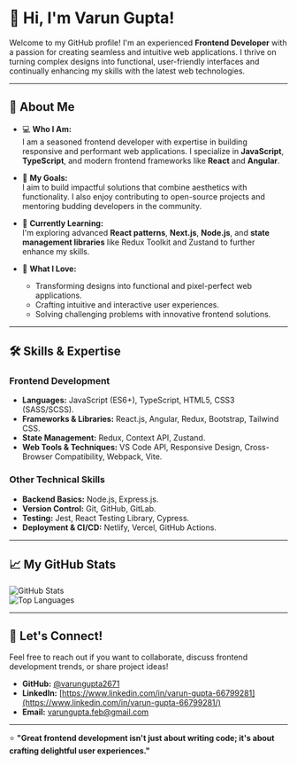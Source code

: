 # 👋 Hi, I'm Varun Gupta!  

Welcome to my GitHub profile! I'm an experienced **Frontend Developer** with a passion for creating seamless and intuitive web applications. I thrive on turning complex designs into functional, user-friendly interfaces and continually enhancing my skills with the latest web technologies.  

---

## 🚀 About Me  

- 💻 **Who I Am:**  
  I am a seasoned frontend developer with expertise in building responsive and performant web applications. I specialize in **JavaScript**, **TypeScript**, and modern frontend frameworks like **React** and **Angular**.  

- 🎯 **My Goals:**  
  I aim to build impactful solutions that combine aesthetics with functionality. I also enjoy contributing to open-source projects and mentoring budding developers in the community.  

- 🌱 **Currently Learning:**  
  I'm exploring advanced **React patterns**, **Next.js**, **Node.js**, and **state management libraries** like Redux Toolkit and Zustand to further enhance my skills.  

- 🎨 **What I Love:**  
  - Transforming designs into functional and pixel-perfect web applications.  
  - Crafting intuitive and interactive user experiences.  
  - Solving challenging problems with innovative frontend solutions.  

---

## 🛠️ Skills & Expertise  

### **Frontend Development**  
- **Languages:** JavaScript (ES6+), TypeScript, HTML5, CSS3 (SASS/SCSS).  
- **Frameworks & Libraries:** React.js, Angular, Redux, Bootstrap, Tailwind CSS.  
- **State Management:** Redux, Context API, Zustand.  
- **Web Tools & Techniques:** VS Code API, Responsive Design, Cross-Browser Compatibility, Webpack, Vite.  

### **Other Technical Skills**  
- **Backend Basics:** Node.js, Express.js.  
- **Version Control:** Git, GitHub, GitLab.  
- **Testing:** Jest, React Testing Library, Cypress.  
- **Deployment & CI/CD:** Netlify, Vercel, GitHub Actions.  

---

## 📈 My GitHub Stats  

![GitHub Stats](https://github-readme-stats.vercel.app/api?username=varungupta2671&show_icons=true&theme=graywhite&hide_rank=true)  
![Top Languages](https://github-readme-stats.vercel.app/api/top-langs/?username=varungupta2671&layout=donut&theme=radical)  

---

## 💬 Let's Connect!  

Feel free to reach out if you want to collaborate, discuss frontend development trends, or share project ideas!  

- **GitHub:** [@varungupta2671](https://github.com/varungupta2671)  
- **LinkedIn:** [https://www.linkedin.com/in/varun-gupta-66799281](https://www.linkedin.com/in/varun-gupta-66799281/)  
- **Email:** varungupta.feb@gmail.com

---

⭐️ **"Great frontend development isn't just about writing code; it's about crafting delightful user experiences."** 
